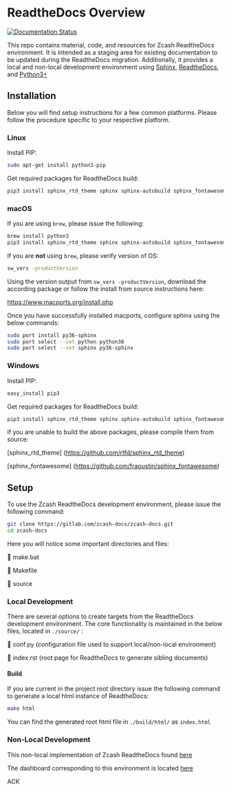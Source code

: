 # ReadtheDocs Overview 
[![Documentation Status](https://readthedocs.org/projects/zcash/badge/?version=latest)](https://zcash.readthedocs.io/en/latest/?badge=latest)

This repo contains material, code, and resources for Zcash ReadtheDocs environment. It is intended as a staging area for existing
documentation to be updated during the ReadtheDocs migration. Additionally, it provides a local and non-local development environment using [Sphinx](http://www.sphinx-doc.org/en/master/), 
[ReadtheDocs](https://readthedocs.org/), and [Python3+](https://www.python.org/)

## Installation
Below you will find setup instructions for a few common platforms. Please follow the procedure specific to your respective platform.

### Linux
Install PIP:

```bash
sudo apt-get install python3-pip
```

Get required packages for ReadtheDocs build:

```bash
pip3 install sphinx_rtd_theme sphinx sphinx-autobuild sphinx_fontawesome
```

### macOS

If you are using `brew`, please issue the following:

```bash
brew install python3
pip3 install sphinx_rtd_theme sphinx sphinx-autobuild sphinx_fontawesome
```

If you are **not** using `brew`, please verify version of OS:

```bash
sw_vers -productVersion
```
Using the version output from ``sw_vers -productVersion``, download the according package or follow the install from source instructions here:

https://www.macports.org/install.php

Once you have successfully installed macports, configure sphinx using the below commands:

```bash
sudo port install py36-sphinx
sudo port select --set python python36
sudo port select --set sphinx py36-sphinx
```

### Windows
Install PIP:

```bash
easy_install pip3
```

Get required packages for ReadtheDocs build:

```bash
pip3 install sphinx_rtd_theme sphinx sphinx-autobuild sphinx_fontawesome
```

If you are unable to build the above packages, please compile them from source:

[sphinx_rtd_theme] (https://github.com/rtfd/sphinx_rtd_theme)

[sphinx_fontawesome] (https://github.com/fraoustin/sphinx_fontawesome)

## Setup
To use the Zcash ReadtheDocs development environment, please issue the following command:

```bash
git clone https://gitlab.com/zcash-docs/zcash-docs.git
cd zcash-docs
```

Here you will notice some important directories and files:

:page_facing_up: make.bat

:page_facing_up: Makefile

:file_folder: source

### Local Development
There are several options to create targets from the ReadtheDocs development environment. The core functionality 
is maintained in the below files, located in ```./source/``` :

:page_facing_up: conf.py   (configuration file used to support local/non-local environment)

:page_facing_up: index.rst (root page for ReadtheDocs to generate sibling documents)

#### Build
If you are current in the project root directory issue the following command to generate a local html instance of ReadtheDocs:

```bash
make html
```
You can find the generated root html file in ```./build/html/``` as ```index.html```

### Non-Local Development
This non-local implementation of Zcash ReadtheDocs found [here](http://zcash.readthedocs.io/en/latest/index.html)

The dashboard corresponding to this environment is located [here](https://readthedocs.org/projects/zcash/)

ACK